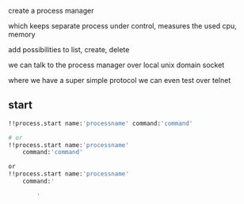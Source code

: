 

create a process manager

which keeps separate process under control, measures the used cpu, memory

add possibilities to list, create, delete

we can talk to the process manager over local unix domain socket

where we have a super simple protocol we can even test over telnet

## start

```bash
!!process.start name:'processname' command:'command' 

# or
!!process.start name:'processname' 
    command:'command' 

or
!!process.start name:'processname' 
    command:'
        
        ' 

